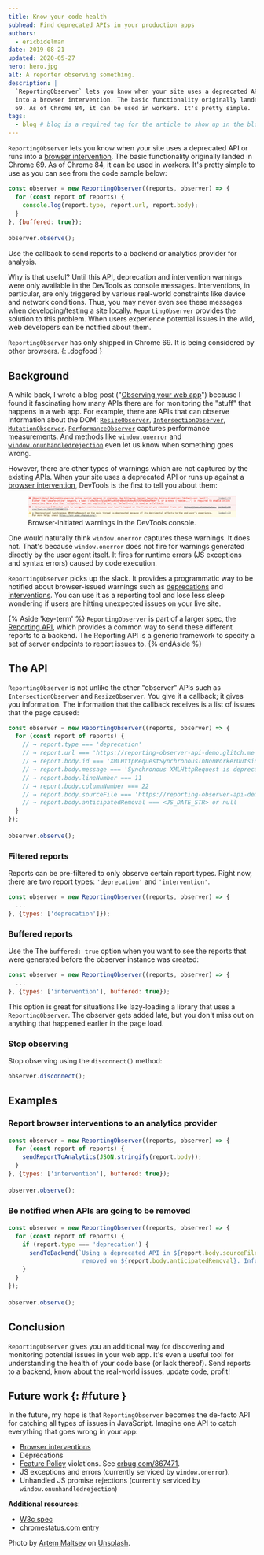 ```yaml
---
title: Know your code health
subhead: Find deprecated APIs in your production apps
authors:
  - ericbidelman
date: 2019-08-21
updated: 2020-05-27
hero: hero.jpg
alt: A reporter observing something.
description: |
  `ReportingObserver` lets you know when your site uses a deprecated API or runs
  into a browser intervention. The basic functionality originally landed in Chrome
  69. As of Chrome 84, it can be used in workers. It's pretty simple.
tags:
  - blog # blog is a required tag for the article to show up in the blog.
---
```


`ReportingObserver` lets you know when your site uses a deprecated API or runs
into a [browser intervention][interventions]. The basic functionality originally
landed in Chrome 69. As of Chrome 84, it can be used in workers. It's pretty
simple to use as you can see from the code sample below:

```js
const observer = new ReportingObserver((reports, observer) => {
  for (const report of reports) {
    console.log(report.type, report.url, report.body);
  }
}, {buffered: true});

observer.observe();
```

Use the callback to send reports to a backend or analytics provider for
analysis.

Why is that useful? Until this API, deprecation and intervention warnings were
only available in the DevTools as console messages. Interventions, in
particular, are only triggered by various real-world constraints like device and
network conditions. Thus, you may never even see these messages when
developing/testing a site locally. `ReportingObserver` provides the solution to
this problem. When users experience potential issues in the wild, web developers
can be notified about them.

`ReportingObserver` has only shipped in Chrome 69. It is being considered by
other browsers.
{: .dogfood }

## Background

A while back, I wrote a blog post ("[Observing your web
app](https://ericbidelman.tumblr.com/post/149032341876/observing-your-web-app)")
because I found it fascinating how many APIs there are for monitoring the
"stuff" that happens in a web app. For example, there are APIs that can observe
information about the DOM:
[`ResizeObserver`](https://developer.mozilla.org/en-US/docs/Web/API/ResizeObserver),
[`IntersectionObserver`](https://developer.mozilla.org/en-US/docs/Web/API/IntersectionObserver),
[`MutationObserver`](https://developer.mozilla.org/en-US/docs/Web/API/MutationObserver).
[`PerformanceObserver`](https://developer.mozilla.org/en-US/docs/Web/API/PerformanceObserver)
captures performance measurements. And methods like
[`window.onerror`](https://developer.mozilla.org/en-US/docs/Web/API/GlobalEventHandlers/onerror)
and
[`window.onunhandledrejection`](https://developer.mozilla.org/en-US/docs/Web/API/WindowEventHandlers/onunhandledrejection)
even let us know when something goes wrong.

However, there are other types of warnings which are not captured by the
existing APIs. When your site uses a deprecated API or runs up against a
[browser intervention][interventions], DevTools is the first to tell you about
them:

<figure>
  <img src="./consolewarnings.png"
       class="screenshot" alt="DevTools console warnings for deprecations and interventions."
       title="DevTools console warnings for deprecations and interventions.">
  <figcaption>Browser-initiated warnings in the DevTools console.</figcaption>
</figure>

One would naturally think `window.onerror` captures these warnings. It does not.
That's because `window.onerror` does not fire for warnings generated directly by
the user agent itself. It fires for runtime errors (JS exceptions and syntax
errors) caused by code execution.

`ReportingObserver` picks up the slack. It provides a programmatic way to be
notified about browser-issued warnings such as [deprecations][deprecations] and
[interventions][interventions]. You can use it as a reporting tool and lose less
sleep wondering if users are hitting unexpected issues on your live site.

{% Aside 'key-term' %}
`ReportingObserver` is part of a larger spec, the [Reporting
API](/web/updates/2018/09/reportingapi), which provides a common way to send
these different reports to a backend. The Reporting API is a generic framework
to specify a set of server endpoints to report issues to.
{% endAside %}

## The API

`ReportingObserver` is not unlike the other "observer" APIs such as
`IntersectionObserver` and `ResizeObserver`. You give it a callback; it gives
you information. The information that the callback receives is a list of issues
that the page caused:

```js
const observer = new ReportingObserver((reports, observer) => {
  for (const report of reports) {
    // → report.type === 'deprecation'
    // → report.url === 'https://reporting-observer-api-demo.glitch.me'
    // → report.body.id === 'XMLHttpRequestSynchronousInNonWorkerOutsideBeforeUnload'
    // → report.body.message === 'Synchronous XMLHttpRequest is deprecated...'
    // → report.body.lineNumber === 11
    // → report.body.columnNumber === 22
    // → report.body.sourceFile === 'https://reporting-observer-api-demo.glitch.me'
    // → report.body.anticipatedRemoval === <JS_DATE_STR> or null
  }
});

observer.observe();
```

### Filtered reports

Reports can be pre-filtered to only observe certain report types. Right now,
there are two report types: `'deprecation'` and `'intervention'`.

```js
const observer = new ReportingObserver((reports, observer) => {
  ...
}, {types: ['deprecation']});
```

### Buffered reports

Use the The `buffered: true` option when you want to see the reports that were
generated before the observer instance was created:

```js
const observer = new ReportingObserver((reports, observer) => {
  ...
}, {types: ['intervention'], buffered: true});
```

This option is great for situations like lazy-loading a library that uses a
`ReportingObserver`. The observer gets added late, but you don't miss out on
anything that happened earlier in the page load.

### Stop observing

Stop observing using the `disconnect()` method:

```js
observer.disconnect();
```

## Examples

### Report browser interventions to an analytics provider

```js
const observer = new ReportingObserver((reports, observer) => {
  for (const report of reports) {
    sendReportToAnalytics(JSON.stringify(report.body));
  }
}, {types: ['intervention'], buffered: true});

observer.observe();
```

### Be notified when APIs are going to be removed

```js
const observer = new ReportingObserver((reports, observer) => {
  for (const report of reports) {
    if (report.type === 'deprecation') {
      sendToBackend(`Using a deprecated API in ${report.body.sourceFile} which will be
                     removed on ${report.body.anticipatedRemoval}. Info: ${report.body.message}`);
    }
  }
});

observer.observe();
```

## Conclusion

`ReportingObserver` gives you an additional way for discovering and monitoring
potential issues in your web app. It's even a useful tool for understanding the
health of your code base (or lack thereof). Send reports to a backend, know
about the real-world issues, update code, profit!

## Future work {: #future }

In the future, my hope is that `ReportingObserver` becomes the de-facto API for
catching all types of issues in JavaScript. Imagine one API to catch everything
that goes wrong in your app:

- [Browser interventions][interventions]
- Deprecations
- [Feature Policy][featurepolicy] violations. See [crbug.com/867471](https://bugs.chromium.org/p/chromium/issues/detail?id=867471).
- JS exceptions and errors (currently serviced by `window.onerror`).
- Unhandled JS promise rejections (currently serviced by `window.onunhandledrejection`)

**Additional resources**:

- [W3c spec][reportingobserver]
- [chromestatus.com entry][chromestatus]

Photo by [Artem
Maltsev](https://unsplash.com/@art_maltsev?utm_source=unsplash&utm_medium=referral&utm_content=creditCopyText)
on
[Unsplash](https://unsplash.com/s/photos/report?utm_source=unsplash&utm_medium=referral&utm_content=creditCopyText).

[spec]: https://w3c.github.io/reporting
[reportingobserver]: https://w3c.github.io/reporting/#observers
[explainer]: https://github.com/W3C/reporting/blob/master/EXPLAINER.md
[chromestatus]: https://www.chromestatus.com/feature/4691191559880704
[featurepolicy]: /web/updates/2018/06/feature-policy
[interventions]: https://www.chromestatus.com/features#intervention
[deprecations]: https://www.chromestatus.com/features#intervention
